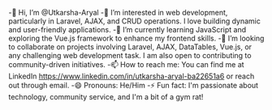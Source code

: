 -👋 Hi, I’m @Utkarsha-Aryal
-👀 I’m interested in web development, particularly in Laravel, AJAX, and CRUD operations. I love building dynamic and user-friendly applications.
-🌱 I’m currently learning JavaScript and exploring the Vue.js framework to enhance my frontend skills.
-💞️ I’m looking to collaborate on projects involving Laravel, AJAX, DataTables, Vue.js, or any challenging web development task. I am also open to contributing to community-driven initiatives.
-📫 How to reach me: You can find me at LinkedIn https://www.linkedin.com/in/utkarsha-aryal-ba22651a6 or reach out through email.
-😄 Pronouns: He/Him
-⚡ Fun fact: I'm passionate about technology, community service, and I'm a bit of a gym rat!

